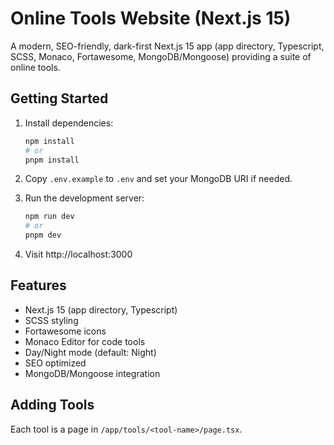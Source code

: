 # Online Tools Website (Next.js 15)

A modern, SEO-friendly, dark-first Next.js 15 app (app directory, Typescript, SCSS, Monaco, Fortawesome, MongoDB/Mongoose) providing a suite of online tools.

## Getting Started

1. Install dependencies:
   ```sh
   npm install
   # or
   pnpm install
   ```

2. Copy `.env.example` to `.env` and set your MongoDB URI if needed.

3. Run the development server:
   ```sh
   npm run dev
   # or
   pnpm dev
   ```

4. Visit http://localhost:3000

## Features
- Next.js 15 (app directory, Typescript)
- SCSS styling
- Fortawesome icons
- Monaco Editor for code tools
- Day/Night mode (default: Night)
- SEO optimized
- MongoDB/Mongoose integration

## Adding Tools
Each tool is a page in `/app/tools/<tool-name>/page.tsx`.
